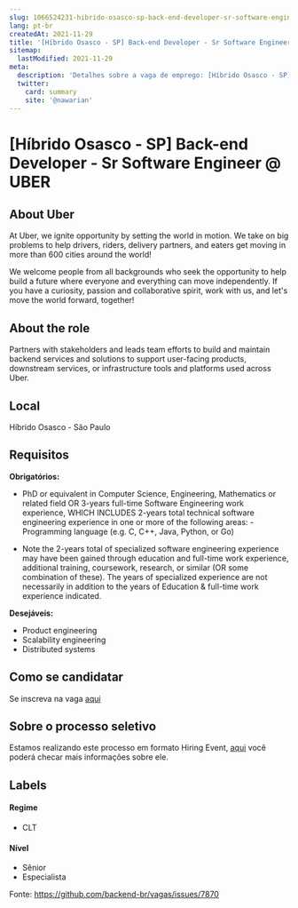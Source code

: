 ```yaml
---
slug: 1066524231-hibrido-osasco-sp-back-end-developer-sr-software-engineer-at-uber
lang: pt-br
createdAt: 2021-11-29
title: '[Híbrido Osasco - SP] Back-end Developer - Sr Software Engineer @ UBER - Vaga de Emprego'
sitemap:
  lastModified: 2021-11-29
meta:
  description: 'Detalhes sobre a vaga de emprego: [Híbrido Osasco - SP] Back-end Developer - Sr Software Engineer @ UBER'
  twitter:
    card: summary
    site: '@nawarian'
---
```


# [Híbrido Osasco - SP] Back-end Developer - Sr Software Engineer @ UBER


## About Uber

At Uber, we ignite opportunity by setting the world in motion. We take on big problems to help drivers, riders, delivery partners, and eaters get moving in more than 600 cities around the world!

We welcome people from all backgrounds who seek the opportunity to help build a future where everyone and everything can move independently. If you have a curiosity, passion and collaborative spirit, work with us, and let's move the world forward, together!

## About the role 

Partners with stakeholders and leads team efforts to build and maintain backend services and solutions to support user-facing products, downstream services, or infrastructure tools and platforms used across Uber.

## Local

Híbrido Osasco - São Paulo

## Requisitos

**Obrigatórios:**

* PhD or equivalent in Computer Science, Engineering, Mathematics or related field OR 3-years full-time Software Engineering work experience, WHICH INCLUDES 2-years total technical software engineering experience in one or more of the following areas:
       - Programming language (e.g. C, C++, Java, Python, or Go)
       
* Note the 2-years total of specialized software engineering experience may have been gained through education and full-time work experience, additional training, coursework, research, or similar (OR some combination of these). The years of specialized experience are not necessarily in addition to the years of Education & full-time work experience indicated.

**Desejáveis:**

* Product engineering
* Scalability engineering
* Distributed systems


## Como se candidatar

Se inscreva na vaga [aqui](https://www.uber.com/global/en/careers/list/109934/)

## Sobre o processo seletivo

Estamos realizando este processo em formato Hiring Event, [aqui](https://brazilengineeringhiringweek.splashthat.com/) você poderá checar mais informações sobre ele.


## Labels
<!-- retire os labels que não fazem sentido à vaga -->


#### Regime
- CLT

#### Nível

- Sênior
- Especialista




Fonte: https://github.com/backend-br/vagas/issues/7870